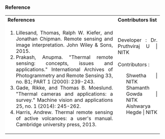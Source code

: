 ### Reference

<table style="text-align:justify;">
<tr style="background-color: white">
<th>References</th>
<th>Contributors list</th>
</tr>
<tr style="background-color: white">
<td>
<ol>
<li>Lillesand, Thomas, Ralph W. Kiefer, and Jonathan Chipman. Remote sensing and image interpretation. John Wiley & Sons, 2015.</li>
<li>Prakash, Anupma. "Thermal remote sensing: concepts, issues and applications." International Archives of Photogrammetry and Remote Sensing 33, no. B1; PART 1 (2000): 239-243.</li>
<li>Gade, Rikke, and Thomas B. Moeslund. "Thermal cameras and applications: a survey." Machine vision and applications 25, no. 1 (2014): 245-262.</li>
<li>Harris, Andrew. Thermal remote sensing of active volcanoes: a user's manual. Cambridge university press, 2013.</li>
</ol>
</td>
<td>Developer : Dr. Pruthviraj U | NITK</br></br>
Contributors :
<ul style="list-style-type: none;">
<li>Shwetha | NITK</li>
<li>Shamanth Gowda | NITK</li>
<li>Aishwarya Hegde | NITK</li>
  </ul></td>
</tr>
</table>
